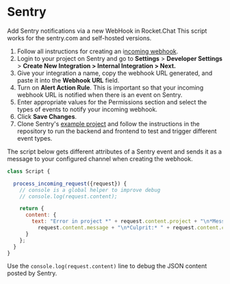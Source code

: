 # Sentry

Add Sentry notifications via a new WebHook in Rocket.Chat This script works for the sentry.com and self-hosted versions.

1. Follow all instructions for creating an i[ncoming webhook](./#incoming-webhook-script).
2. Login to your project on Sentry and go to **Settings** > **Developer Settings** > **Create New Integration > Internal Integration > Next.**
3. Give your integration a name, copy the webhook URL generated, and paste it into the **Webhook URL** field.
4. Turn on **Alert Action Rule**. This is important so that your incoming webhook URL is notified when there is an event on Sentry.
5. Enter appropriate values for the Permissions section and select the types of events to notify your incoming webhook.
6. Click **Save Changes**.
7. Clone Sentry's [example project](https://github.com/getsentry/integration-platform-example) and follow the instructions in the repository to run the backend and frontend to test and trigger different event types.

The script below gets different attributes of a Sentry event and sends it as a message to your configured channel when creating the webhook.

```javascript
class Script {

  process_incoming_request({request}) {
    // console is a global helper to improve debug
    // console.log(request.content);

    return {
      content: {
        text: "Error in project *" + request.content.project + "\n*Message:* " +
          request.content.message + "\n*Culprit:* " + request.content.culprit
      }
    };
  }
}

```

Use the `console.log(request.content)` line to debug the JSON content posted by Sentry.
